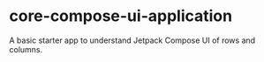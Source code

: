# core-compose-ui-application

A basic starter app to understand Jetpack Compose UI of rows and columns.
